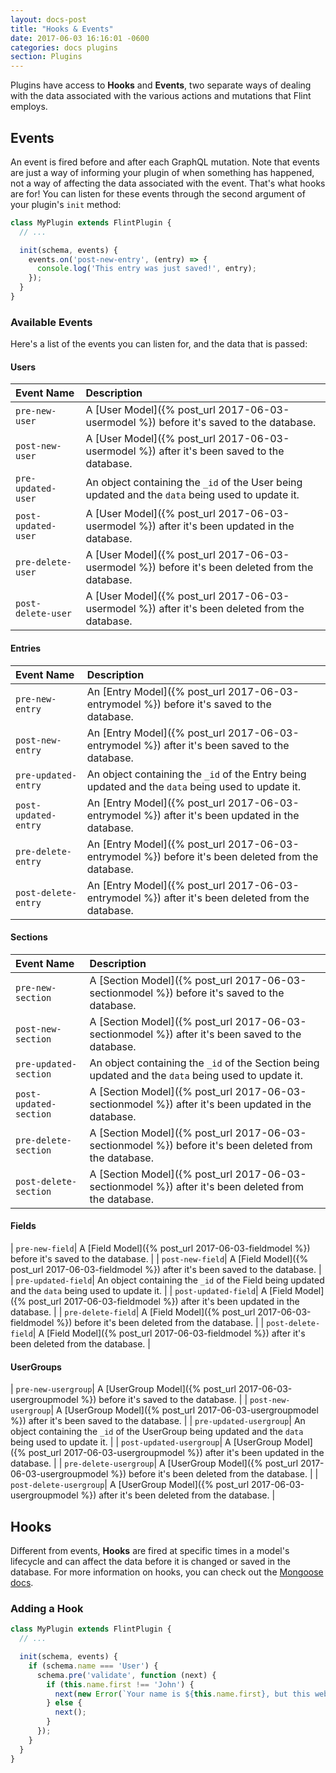 ```yaml
---
layout: docs-post
title: "Hooks & Events"
date: 2017-06-03 16:16:01 -0600
categories: docs plugins
section: Plugins
---
```

Plugins have access to **Hooks** and **Events**, two separate ways of dealing with the data associated with the various actions and mutations that Flint employs.

## Events

An event is fired before and after each GraphQL mutation. Note that events are just a way of informing your plugin of when something has happened, not a way of affecting the data associated with the event. That's what hooks are for! You can listen for these events through the second argument of your plugin's `init` method:

```js
class MyPlugin extends FlintPlugin {
  // ...

  init(schema, events) {
    events.on('post-new-entry', (entry) => {
      console.log('This entry was just saved!', entry);
    });
  }
}
```

### Available Events

Here's a list of the events you can listen for, and the data that is passed:

#### Users

| Event Name | Description |
| :--------- | :---------- |
| `pre-new-user`| A [User Model]({% post_url 2017-06-03-usermodel %}) before it's saved to the database. |
| `post-new-user`| A [User Model]({% post_url 2017-06-03-usermodel %}) after it's been saved to the database. |
| `pre-updated-user`| An object containing the `_id` of the User being updated and the `data` being used to update it. |
| `post-updated-user`| A [User Model]({% post_url 2017-06-03-usermodel %}) after it's been updated in the database. |
| `pre-delete-user`| A [User Model]({% post_url 2017-06-03-usermodel %}) before it's been deleted from the database. |
| `post-delete-user`| A [User Model]({% post_url 2017-06-03-usermodel %}) after it's been deleted from the database. |

#### Entries

| Event Name | Description |
| :--------- | :---------- |
| `pre-new-entry`| An [Entry Model]({% post_url 2017-06-03-entrymodel %}) before it's saved to the database. |
| `post-new-entry`| An [Entry Model]({% post_url 2017-06-03-entrymodel %}) after it's been saved to the database. |
| `pre-updated-entry`| An object containing the `_id` of the Entry being updated and the `data` being used to update it. |
| `post-updated-entry`| An [Entry Model]({% post_url 2017-06-03-entrymodel %}) after it's been updated in the database. |
| `pre-delete-entry`| An [Entry Model]({% post_url 2017-06-03-entrymodel %}) before it's been deleted from the database. |
| `post-delete-entry`| An [Entry Model]({% post_url 2017-06-03-entrymodel %}) after it's been deleted from the database. |

#### Sections

| Event Name | Description |
| :--------- | :---------- |
| `pre-new-section`| A [Section Model]({% post_url 2017-06-03-sectionmodel %}) before it's saved to the database. |
| `post-new-section`| A [Section Model]({% post_url 2017-06-03-sectionmodel %}) after it's been saved to the database. |
| `pre-updated-section`| An object containing the `_id` of the Section being updated and the `data` being used to update it. |
| `post-updated-section`| A [Section Model]({% post_url 2017-06-03-sectionmodel %}) after it's been updated in the database. |
| `pre-delete-section`| A [Section Model]({% post_url 2017-06-03-sectionmodel %}) before it's been deleted from the database. |
| `post-delete-section`| A [Section Model]({% post_url 2017-06-03-sectionmodel %}) after it's been deleted from the database. |

#### Fields

| `pre-new-field`| A [Field Model]({% post_url 2017-06-03-fieldmodel %}) before it's saved to the database. |
| `post-new-field`| A [Field Model]({% post_url 2017-06-03-fieldmodel %}) after it's been saved to the database. |
| `pre-updated-field`| An object containing the `_id` of the Field being updated and the `data` being used to update it. |
| `post-updated-field`| A [Field Model]({% post_url 2017-06-03-fieldmodel %}) after it's been updated in the database. |
| `pre-delete-field`| A [Field Model]({% post_url 2017-06-03-fieldmodel %}) before it's been deleted from the database. |
| `post-delete-field`| A [Field Model]({% post_url 2017-06-03-fieldmodel %}) after it's been deleted from the database. |

#### UserGroups

| `pre-new-usergroup`| A [UserGroup Model]({% post_url 2017-06-03-usergroupmodel %}) before it's saved to the database. |
| `post-new-usergroup`| A [UserGroup Model]({% post_url 2017-06-03-usergroupmodel %}) after it's been saved to the database. |
| `pre-updated-usergroup`| An object containing the `_id` of the UserGroup being updated and the `data` being used to update it. |
| `post-updated-usergroup`| A [UserGroup Model]({% post_url 2017-06-03-usergroupmodel %}) after it's been updated in the database. |
| `pre-delete-usergroup`| A [UserGroup Model]({% post_url 2017-06-03-usergroupmodel %}) before it's been deleted from the database. |
| `post-delete-usergroup`| A [UserGroup Model]({% post_url 2017-06-03-usergroupmodel %}) after it's been deleted from the database. |

## Hooks

Different from events, **Hooks** are fired at specific times in a model's lifecycle and can affect the data before it is changed or saved in the database. For more information on hooks, you can check out the [Mongoose docs](http://mongoosejs.com/docs/middleware.html#pre).

### Adding a Hook

```js
class MyPlugin extends FlintPlugin {
  // ...

  init(schema, events) {
    if (schema.name === 'User') {
      schema.pre('validate', function (next) {
        if (this.name.first !== 'John') {
          next(new Error(`Your name is ${this.name.first}, but this website is only for people named John.`));
        } else {
          next();
        }
      });
    }
  }
}
```
